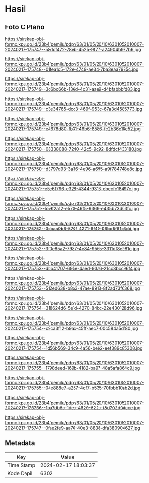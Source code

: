 # Hasil

## Foto C Plano

https://sirekap-obj-formc.kpu.go.id/23b4/pemilu/pdpr/63/01/05/20/10/6301052010007-20240217-175747--58dcf472-78eb-4525-9f77-a24904b977b6.jpg

https://sirekap-obj-formc.kpu.go.id/23b4/pemilu/pdpr/63/01/05/20/10/6301052010007-20240217-175748--01fea1c5-172e-4749-ae34-7ba3eaa7935c.jpg

https://sirekap-obj-formc.kpu.go.id/23b4/pemilu/pdpr/63/01/05/20/10/6301052010007-20240217-175749--3d6bc66b-136d-4c31-aae9-d4bfabbbfd83.jpg

https://sirekap-obj-formc.kpu.go.id/23b4/pemilu/pdpr/63/01/05/20/10/6301052010007-20240217-175749--c3e34765-dcc3-469f-953c-67a3d4585773.jpg

https://sirekap-obj-formc.kpu.go.id/23b4/pemilu/pdpr/63/01/05/20/10/6301052010007-20240217-175749--e4678d80-fb31-46b6-8586-fc2b36c18e52.jpg

https://sirekap-obj-formc.kpu.go.id/23b4/pemilu/pdpr/63/01/05/20/10/6301052010007-20240217-175750--08338088-7240-42c5-9c92-8dfdcf433180.jpg

https://sirekap-obj-formc.kpu.go.id/23b4/pemilu/pdpr/63/01/05/20/10/6301052010007-20240217-175750--d3797d93-3a36-4e96-a695-a9f784748e8c.jpg

https://sirekap-obj-formc.kpu.go.id/23b4/pemilu/pdpr/63/01/05/20/10/6301052010007-20240217-175751--e5e6f796-e328-4344-9316-ebecfc18497c.jpg

https://sirekap-obj-formc.kpu.go.id/23b4/pemilu/pdpr/63/01/05/20/10/6301052010007-20240217-175751--559f2a12-e570-46f5-9369-e435b73d03fc.jpg

https://sirekap-obj-formc.kpu.go.id/23b4/pemilu/pdpr/63/01/05/20/10/6301052010007-20240217-175752--3dbaa9b8-570f-4271-8f49-98bd5f61c8dd.jpg

https://sirekap-obj-formc.kpu.go.id/23b4/pemilu/pdpr/63/01/05/20/10/6301052010007-20240217-175752--3f0e85a2-7987-4e84-9565-3311df8e981c.jpg

https://sirekap-obj-formc.kpu.go.id/23b4/pemilu/pdpr/63/01/05/20/10/6301052010007-20240217-175753--dbb41707-695e-4aed-93a6-21cc3bcc96f4.jpg

https://sirekap-obj-formc.kpu.go.id/23b4/pemilu/pdpr/63/01/05/20/10/6301052010007-20240217-175753--512ed638-b8a3-47ae-8913-8f2ad73f6368.jpg

https://sirekap-obj-formc.kpu.go.id/23b4/pemilu/pdpr/63/01/05/20/10/6301052010007-20240217-175754--318624d6-5e1d-4270-84bc-22e430128d96.jpg

https://sirekap-obj-formc.kpu.go.id/23b4/pemilu/pdpr/63/01/05/20/10/6301052010007-20240217-175754--c9ca3f12-b9ac-45ff-aec7-00c584a5df80.jpg

https://sirekap-obj-formc.kpu.go.id/23b4/pemilu/pdpr/63/01/05/20/10/6301052010007-20240217-175754--1d56b569-34c9-4a56-be62-eef389c85308.jpg

https://sirekap-obj-formc.kpu.go.id/23b4/pemilu/pdpr/63/01/05/20/10/6301052010007-20240217-175755--1798deed-169b-4182-ba97-48a5afa864c9.jpg

https://sirekap-obj-formc.kpu.go.id/23b4/pemilu/pdpr/63/01/05/20/10/6301052010007-20240217-175755--04e888e7-a267-4cf7-b535-70fbbb10ab2d.jpg

https://sirekap-obj-formc.kpu.go.id/23b4/pemilu/pdpr/63/01/05/20/10/6301052010007-20240217-175756--1ba7db8c-1dec-4529-822c-f8d702d0dcce.jpg

https://sirekap-obj-formc.kpu.go.id/23b4/pemilu/pdpr/63/01/05/20/10/6301052010007-20240217-175747--0fae2fe9-aa76-40e3-8838-dfa380904627.jpg


## Metadata

| Key        | Value               |
| ---------- | ------------------- |
| Time Stamp | 2024-02-17 18:03:37 |
| Kode Dapil | 6302                |



